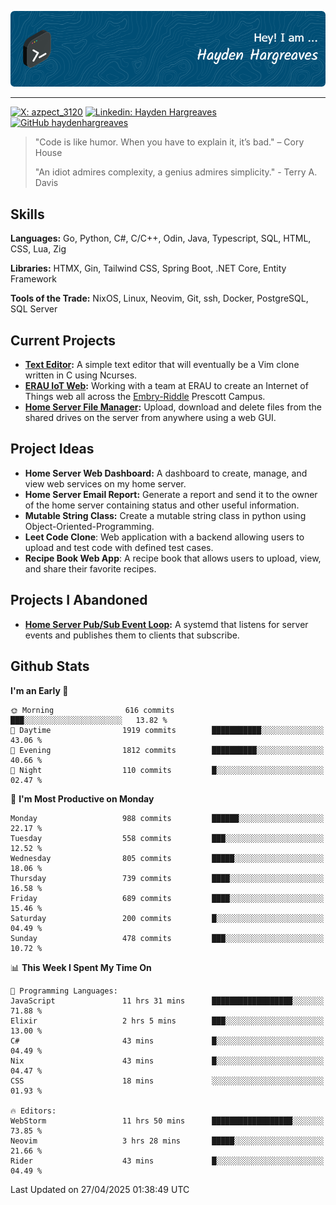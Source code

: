 ![Hayden Hargreaves](./assets/github-header-image.png)

<hr>

[![X: azpect_3120](https://img.shields.io/twitter/follow/azpect_3120?style=social)](https://x.com/azpect_3120)
[![Linkedin: Hayden Hargreaves](https://img.shields.io/badge/-Hayden%20Hargreaves-blue?style=flat-square&logo=Linkedin&logoColor=white&link=https://www.linkedin.com/in/hayden-hargreaves-37b2802a4/)](https://www.linkedin.com/in/hayden-hargreaves-37b2802a4/)
[![GitHub haydenhargreaves](https://img.shields.io/github/followers/haydenhargreaves?label=follow&style=social)](https://github.com/haydenhargreaves)

> "Code is like humor. When you have to explain it, it’s bad." – Cory House
> 
> "An idiot admires complexity, a genius admires simplicity." - Terry A. Davis

## Skills
**Languages:** Go, Python, C#, C/C++, Odin, Java, Typescript, SQL, HTML, CSS, Lua, Zig

**Libraries:** HTMX, Gin, Tailwind CSS, Spring Boot, .NET Core, Entity Framework

**Tools of the Trade:** NixOS, Linux, Neovim, Git, ssh, Docker, PostgreSQL, SQL Server


## Current Projects 
- **[Text Editor](https://github.com/haydenhargreaves/TextEditor):** A simple text editor that will eventually be a Vim clone written in C using Ncurses.
- **[ERAU IoT Web](https://github.com/haydenhargreaves/InternetOfThings):** Working with a team at ERAU to create an Internet of Things web all across the [Embry-Riddle](https://erau.edu) Prescott Campus.
- **[Home Server File Manager](https://github.com/haydenhargreaves/ServerFileManager):** Upload, download and delete files from the shared drives on the server from anywhere using a web GUI.


## Project Ideas
- **Home Server Web Dashboard:** A dashboard to create, manage, and view web services on my home server.
- **Home Server Email Report:** Generate a report and send it to the owner of the home server containing status and other useful information.
- **Mutable String Class:** Create a mutable string class in python using Object-Oriented-Programming.
- **Leet Code Clone**: Web application with a backend allowing users to upload and test code with defined test cases.
- **Recipe Book Web App**: A recipe book that allows users to upload, view, and share their favorite recipes.

## Projects I Abandoned 
- **[Home Server Pub/Sub Event Loop](https://github.com/haydenhargreaves/TCPNotificationManager):** A systemd that listens for server events and publishes them to clients that subscribe.


## Github Stats

<!--START_SECTION:waka-->
**I'm an Early 🐤** 

```text
🌞 Morning                616 commits         ███░░░░░░░░░░░░░░░░░░░░░░   13.82 % 
🌆 Daytime                1919 commits        ███████████░░░░░░░░░░░░░░   43.06 % 
🌃 Evening                1812 commits        ██████████░░░░░░░░░░░░░░░   40.66 % 
🌙 Night                  110 commits         █░░░░░░░░░░░░░░░░░░░░░░░░   02.47 % 
```
📅 **I'm Most Productive on Monday** 

```text
Monday                   988 commits         ██████░░░░░░░░░░░░░░░░░░░   22.17 % 
Tuesday                  558 commits         ███░░░░░░░░░░░░░░░░░░░░░░   12.52 % 
Wednesday                805 commits         █████░░░░░░░░░░░░░░░░░░░░   18.06 % 
Thursday                 739 commits         ████░░░░░░░░░░░░░░░░░░░░░   16.58 % 
Friday                   689 commits         ████░░░░░░░░░░░░░░░░░░░░░   15.46 % 
Saturday                 200 commits         █░░░░░░░░░░░░░░░░░░░░░░░░   04.49 % 
Sunday                   478 commits         ███░░░░░░░░░░░░░░░░░░░░░░   10.72 % 
```


📊 **This Week I Spent My Time On** 

```text
💬 Programming Languages: 
JavaScript               11 hrs 31 mins      ██████████████████░░░░░░░   71.88 % 
Elixir                   2 hrs 5 mins        ███░░░░░░░░░░░░░░░░░░░░░░   13.00 % 
C#                       43 mins             █░░░░░░░░░░░░░░░░░░░░░░░░   04.49 % 
Nix                      43 mins             █░░░░░░░░░░░░░░░░░░░░░░░░   04.47 % 
CSS                      18 mins             ░░░░░░░░░░░░░░░░░░░░░░░░░   01.93 % 

🔥 Editors: 
WebStorm                 11 hrs 50 mins      ██████████████████░░░░░░░   73.85 % 
Neovim                   3 hrs 28 mins       █████░░░░░░░░░░░░░░░░░░░░   21.66 % 
Rider                    43 mins             █░░░░░░░░░░░░░░░░░░░░░░░░   04.49 % 
```


 Last Updated on 27/04/2025 01:38:49 UTC
<!--END_SECTION:waka-->
